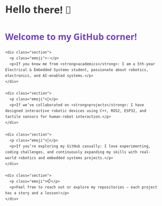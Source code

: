 <head>
  <style>
    body {
      font-family: 'Segoe UI', Tahoma, Geneva, Verdana, sans-serif;
      line-height: 1.6;
      color: #333;
    }
    .header {
      font-size: 2rem;
      font-weight: bold;
      margin-bottom: 1rem;
      animation: wave 2s infinite;
    }
    @keyframes wave {
      0% { transform: rotate(0deg); }
      25% { transform: rotate(15deg); }
      50% { transform: rotate(-10deg); }
      75% { transform: rotate(10deg); }
      100% { transform: rotate(0deg); }
    }
    .content h1 {
      color: #6f42c1;
    }
    .section {
      margin-top: 1rem;
      padding: 0.5rem;
      border-left: 4px solid #6f42c1;
    }
    .emoji {
      font-size: 1.2rem;
    }
  </style>
</head>

<body>
  <div class="header">
    Hello there! 👋
  </div>

  <div class="content">
    <h1>Welcome to my GitHub corner!</h1>

    <div class="section">
      <p class="emoji">✨</p>
      <p>If you know me from <strong>academics</strong>: I am a 5th-year Electrical & Embedded Systems student, passionate about robotics, electronics, and AI-enabled systems.</p>
    </div>

    <div class="section">
      <p class="emoji">🧰</p>
      <p>If we’ve collaborated on <strong>projects</strong>: I have designed interactive robotic devices using C++, ROS2, ESP32, and tactile sensors for human-robot interaction.</p>
    </div>

    <div class="section">
      <p class="emoji">🚀</p>
      <p>If you’re exploring my GitHub casually: I love experimenting, coding challenges, and continuously expanding my skills with real-world robotics and embedded systems projects.</p>
    </div>

    <div class="section">
      <p class="emoji">📫</p>
      <p>Feel free to reach out or explore my repositories — each project has a story and a lesson!</p>
    </div>
  </div>
</body>
